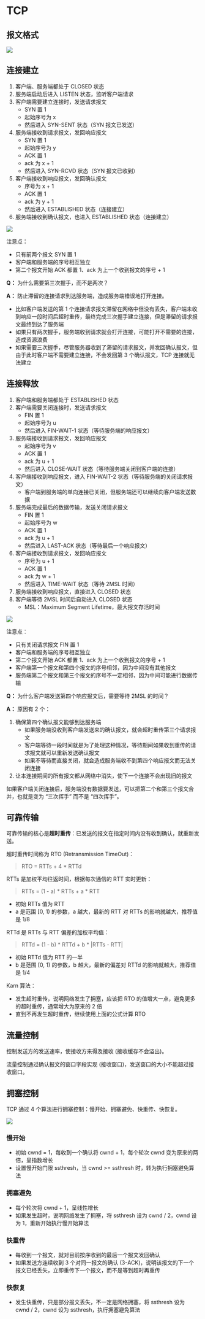 # TCP

## 报文格式

![](assets/tcp-header.png)

## 连接建立

1. 客户端、服务端都处于 CLOSED 状态
2. 服务端启动后进入 LISTEN 状态，监听客户端请求
3. 客户端需要建立连接时，发送请求报文
   - SYN 置 1
   - 起始序号为 x
   - 然后进入 SYN-SENT 状态（SYN 报文已发送）
4. 服务端接收到请求报文，发回响应报文
   - SYN 置 1
   - 起始序号为 y
   - ACK 置 1
   - ack 为 x + 1
   - 然后进入 SYN-RCVD 状态（SYN 报文已收到）
5. 客户端接收到响应报文，发回确认报文
   - 序号为 x + 1
   - ACK 置 1
   - ack 为 y + 1
   - 然后进入 ESTABLISHED 状态（连接建立）
6. 服务端接收到确认报文，也进入 ESTABLISHED 状态（连接建立）

![](assets/three-handshake.png)

注意点：

- 只有前两个报文 SYN 置 1
- 客户端和服务端的序号相互独立
- 第二个报文开始 ACK 都置 1、ack 为上一个收到报文的序号 + 1

**Q：** 为什么需要第三次握手，而不是两次？

**A：** 防止滞留的连接请求到达服务端，造成服务端错误地打开连接。

- 比如客户端发送的第 1 个连接请求报文滞留在网络中但没有丢失，客户端未收到响应一段时间后超时重传，最终完成三次握手建立连接，但是滞留的请求报文最终到达了服务端
- 如果只有两次握手，服务端收到请求就会打开连接，可能打开不需要的连接，造成资源浪费
- 如果需要三次握手，尽管服务器收到了滞留的请求报文，并发回确认报文，但由于此时客户端不需要建立连接，不会发回第 3 个确认报文，TCP 连接就无法建立

## 连接释放

1. 客户端和服务端都处于 ESTABLISHED 状态
2. 客户端需要关闭连接时，发送请求报文
   - FIN 置 1
   - 起始序号为 u
   - 然后进入 FIN-WAIT-1 状态（等待服务端的响应报文）
3. 服务端接收到请求报文，发回响应报文
   - 起始序号为 v
   - ACK 置 1
   - ack 为 u + 1
   - 然后进入 CLOSE-WAIT 状态（等待服务端关闭到客户端的连接）
4. 客户端接收到响应报文，进入 FIN-WAIT-2 状态（等待服务端的关闭请求报文）
   - 客户端到服务端的单向连接已关闭，但服务端还可以继续向客户端发送数据
5. 服务端完成最后的数据传输，发送关闭请求报文
   - FIN 置 1
   - 起始序号为 w
   - ACK 置 1
   - ack 为 u + 1
   - 然后进入 LAST-ACK 状态（等待最后一个响应报文）
6. 客户端接收到请求报文，发回响应报文
   - 序号为 u + 1
   - ACK 置 1
   - ack 为 w + 1
   - 然后进入 TIME-WAIT 状态（等待 2MSL 时间）
7. 服务端接收到响应报文，直接进入 CLOSED 状态
8. 客户端等待 2MSL 时间后自动进入 CLOSED 状态
   - MSL：Maximum Segment Lifetime，最大报文存活时间

![](assets/four-wave.png)

注意点：

- 只有关闭请求报文 FIN 置 1
- 客户端和服务端的序号相互独立
- 第二个报文开始 ACK 都置 1、ack 为上一个收到报文的序号 + 1
- 客户端第一个报文和第四个报文的序号相邻，因为中间没有其他报文
- 服务端第二个报文和第三个报文的序号不一定相邻，因为中间可能进行数据传输

**Q：** 为什么客户端发送第四个响应报文后，需要等待 2MSL 的时间？

**A：** 原因有 2 个：

1. 确保第四个确认报文能够到达服务端
   - 如果服务端没收到客户端发送来的确认报文，就会超时重传第三个请求报文
   - 客户端等待一段时间就是为了处理这种情况，等待期间如果收到重传的请求报文就可以重新发送确认报文
   - 如果不等待而直接关闭，就会造成服务端收不到第四个响应报文而无法关闭连接
2. 让本连接期间的所有报文都从网络中消失，使下一个连接不会出现旧的报文

如果客户端关闭连接后，服务端没有数据要发送，可以把第二个和第三个报文合并，也就是变为 “三次挥手” 而不是 “四次挥手”。

## 可靠传输

可靠传输的核心是**超时重传**：已发送的报文在指定时间内没有收到确认，就重新发送。

超时重传时间称为 RTO (Retransmission TimeOut)：

> RTO = RTTs + 4 \* RTTd

RTTs 是加权平均往返时间，根据每次通信的 RTT 实时更新：

> RTTs = (1 - a) \* RTTs + a \* RTT

- 初始 RTTs 值为 RTT
- a 是范围 [0, 1) 的参数，a 越大，最新的 RTT 对 RTTs 的影响就越大，推荐值是 1/8

RTTd 是 RTTs 与 RTT 偏差的加权平均值：

> RTTd = (1 - b) \* RTTd + b \* |RTTs - RTT|

- 初始 RTTd 值为 RTT 的一半
- b 是范围 [0, 1) 的参数，b 越大，最新的偏差对 RTTd 的影响就越大，推荐值是 1/4

Karn 算法：

- 发生超时重传，说明网络发生了拥塞，应该把 RTO 的值增大一点，避免更多的超时重传，通常增大为原来的 2 倍
- 直到不再发生超时重传，继续使用上面的公式计算 RTO

## 流量控制

控制发送方的发送速率，使接收方来得及接收 (接收缓存不会溢出)。

流量控制通过确认报文的窗口字段实现 (接收窗口)，发送窗口的大小不能超过接收窗口。

## 拥塞控制

TCP 通过 4 个算法进行拥塞控制：慢开始、拥塞避免、快重传、快恢复。

![](assets/congestion-control.png)

### 慢开始

- 初始 cwnd = 1，每收到一个确认将 cwnd + 1，每个轮次 cwnd 变为原来的两倍，呈指数增长
- 设置慢开始门限 ssthresh，当 cwnd >= ssthresh 时，转为执行拥塞避免算法

### 拥塞避免

- 每个轮次将 cwnd + 1，呈线性增长
- 如果发生超时，说明网络发生了拥塞，将 ssthresh 设为 cwnd / 2，cwnd 设为 1，重新开始执行慢开始算法

### 快重传

- 每收到一个报文，就对目前按序收到的最后一个报文发回确认
- 如果发送方连续收到 3 个对同一报文的确认 (3-ACK)，说明该报文的下一个报文已经丢失，立即重传下一个报文，而不是等到超时再重传

### 快恢复

- 发生快重传，只是部分报文丢失，不一定是网络拥塞，将 ssthresh 设为 cwnd / 2，cwnd 设为 ssthresh，执行拥塞避免算法
